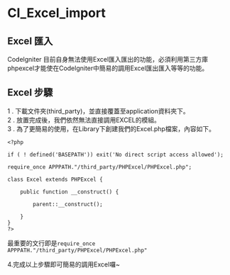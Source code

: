 # CI_Excel_import

## Excel 匯入
Codelgniter 目前自身無法使用Excel匯入匯出的功能，必須利用第三方庫phpexcel才能使在Codelgniter中簡易的調用Excel匯出匯入等等的功能。

## Excel 步驟
1 . 下載文件夾(third_party)，並直接覆蓋至application資料夾下。   
2 . 放置完成後，我們依然無法直接調用EXCEL的模組。   
3 . 為了更簡易的使用，在Library下創建我們的Excel.php檔案，內容如下。    
```
<?php

if ( ! defined('BASEPATH')) exit('No direct script access allowed');

require_once APPPATH."/third_party/PHPExcel/PHPExcel.php";

class Excel extends PHPExcel {
	
	public function __construct() {
		
		parent::__construct();
    
	}
}
?>
```
最重要的文行即是`require_once APPPATH."/third_party/PHPExcel/PHPExcel.php"`

4.完成以上步驟即可簡易的調用Excel囉~    

